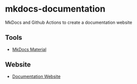 # mkdocs-documentation

MkDocs and Github Actions to create a documentation website

## Tools

* [MkDocs Material](https://squidfunk.github.io/mkdocs-material/)

## Website
* [Documentation Website](https://reimagined-adventure-n8on8kv.pages.github.io/1-index/)
